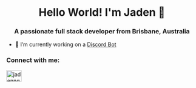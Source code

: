 <h1 align="center">Hello World! I'm Jaden 👋</h1>
<h3 align="center">A passionate full stack developer from Brisbane, Australia</h3>

- 🔭 I’m currently working on a [Discord Bot](#)

<h3 align="left">Connect with me:</h3>
<p align="left">
<a href="https://linkedin.com/in/jadennguyen04" target="blank"><img align="center" src="https://raw.githubusercontent.com/rahuldkjain/github-profile-readme-generator/master/src/images/icons/Social/linked-in-alt.svg" alt="jadennguyen04" height="30" width="40" /></a>
</p>
